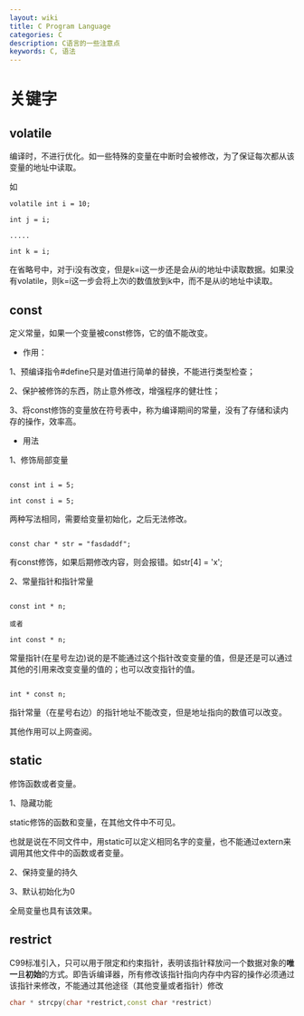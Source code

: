 ```yaml
---
layout: wiki
title: C Program Language
categories: C 
description: C语言的一些注意点
keywords: C, 语法
---
```


# 关键字
## volatile
编译时，不进行优化。如一些特殊的变量在中断时会被修改，为了保证每次都从该变量的地址中读取。

如

```
volatile int i = 10;

int j = i;

.....

int k = i;
```

在省略号中，对于i没有改变，但是k=i这一步还是会从i的地址中读取数据。如果没有volatile，则k=i这一步会将上次i的数值放到k中，而不是从i的地址中读取。
## const
定义常量，如果一个变量被const修饰，它的值不能改变。

* 作用：

1、预编译指令#define只是对值进行简单的替换，不能进行类型检查；

2、保护被修饰的东西，防止意外修改，增强程序的健壮性；

3、将const修饰的变量放在符号表中，称为编译期间的常量，没有了存储和读内存的操作，效率高。

* 用法

1、修饰局部变量

```

const int i = 5;

int const i = 5;

```

两种写法相同，需要给变量初始化，之后无法修改。

```

const char * str = "fasdaddf";

```

有const修饰，如果后期修改内容，则会报错。如str[4] = 'x';

2、常量指针和指针常量



```

const int * n;

或者

int const * n;

```

常量指针(在星号左边)说的是不能通过这个指针改变变量的值，但是还是可以通过其他的引用来改变变量的值的；也可以改变指针的值。


```

int * const n;

```

指针常量（在星号右边）的指针地址不能改变，但是地址指向的数值可以改变。

其他作用可以上网查阅。

## static
修饰函数或者变量。

1、隐藏功能

static修饰的函数和变量，在其他文件中不可见。

也就是说在不同文件中，用static可以定义相同名字的变量，也不能通过extern来调用其他文件中的函数或者变量。

2、保持变量的持久

3、默认初始化为0

全局变量也具有该效果。

## restrict
C99标准引入，只可以用于限定和约束指针，表明该指针释放问一个数据对象的**唯一**且**初始**的方式。即告诉编译器，所有修改该指针指向内存中内容的操作必须通过该指针来修改，不能通过其他途径（其他变量或者指针）修改

```cpp
char * strcpy(char *restrict,const char *restrict)
```


